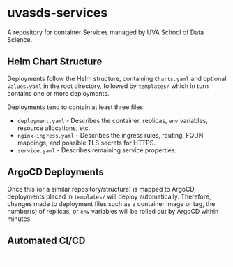 # uvasds-services

A repository for container Services managed by UVA School of Data Science.

## Helm Chart Structure

Deployments follow the Helm structure, containing `Charts.yaml` and optional `values.yaml` in the root directory,
followed by `templates/` which in turn contains one or more deployments.

Deployments tend to contain at least three files:

- `deployment.yaml` - Describes the container, replicas, `env` variables, resource allocations, etc.
- `nginx-ingress.yaml` - Describes the ingress rules, routing, FQDN mappings, and possible TLS secrets for HTTPS.
- `service.yaml` - Describes remaining service properties.

## ArgoCD Deployments

Once this (or a similar repository/structure) is mapped to ArgoCD, deployments placed in `templates/` will deploy
automatically. Therefore, changes made to deployment files such as a container image or tag, the number(s) of replicas,
or `env` variables will be rolled out by ArgoCD within minutes.

## Automated CI/CD

.
